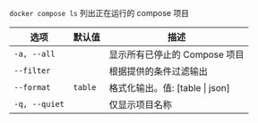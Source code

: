 `docker compose ls`
列出正在运行的 compose 项目

|选项|默认值|描述|
|---|---|---|
|`-a, --all`||显示所有已停止的 Compose 项目|
|`--filter`||根据提供的条件过滤输出|
|`--format`|`table`|格式化输出。值: [table \| json]|
|`-q, --quiet`||仅显示项目名称|